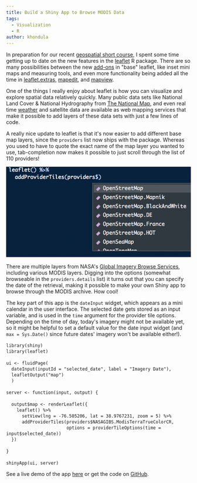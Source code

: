 ```yaml
---
title: Build a Shiny App to Browse MODIS Data
tags:
  - Visualization
  - R
author: khondula
---
```


In preparation for our recent [geospatial short course](https://cyberhelp.sesync.org/syllabi/2018/04/02/geospatial-workshop.html), I spent some time getting up to date on the new features in the [leaflet](https://rstudio.github.io/leaflet/) R package. There are so many possibilities between the new [add-ons](http://rstudio.github.io/leaflet/morefeatures.html) in "base" leaflet, like inset mini maps and measuring tools, and even more functionality being added all the time in [leaflet.extras](https://bhaskarvk.github.io/leaflet.extras/), [mapedit](https://www.r-spatial.org/r/2017/06/09/mapedit_0-2-0.html), and [mapview](https://r-spatial.github.io/mapview/).  

One of the things I really enjoy about leaflet is how you can visualize and explore spatial data relatively quickly. Many public data sets like National Land Cover & National Hydrography from [The National Map](https://viewer.nationalmap.gov/services/), and even real time [weather](http://mesonet.agron.iastate.edu/ogc/) and satellite data are available as web mapping services that make it possible to add layers of these data sets with just a few lines of code. 

A really nice update to leaflet is that it's now easier to add different base map layers, since the `providers` list now ships with the package. Whereas you used to have to quote the exact name of the map layer you wanted to use, tab-completion now makes it possible to just scroll through the list of 110 providers!

![tab-providers](/assets/images/providers-tab.png)

There are multiple layers from NASA's [Global Imagery Browse Services](https://wiki.earthdata.nasa.gov/display/GIBS/Global+Imagery+Browse+Services+-+GIBS), including various MODIS layers. Digging into the options (somewhat browseable in the `providers.details` list) it turns out that you can specify the date of the retrieval, making it possible to make your own Shiny app to browse through the MODIS archive. How cool! 

The key part of this app is the `dateInput` widget, which appears as a mini calendar in the user interface. The selected date gets stored as an input variable, and is used in the `time` argument for the provider tile options. Depending on the time of day, today's imagery might not be available yet, so it might be helpful to set a default value for the date input widget (and `max = Sys.Date()` since future dates' imagery won't be available either!).


```
library(shiny)
library(leaflet)

ui <- fluidPage(
  dateInput(inputId = "selected_date", label = "Imagery Date"),
  leafletOutput("map")
  )

server <- function(input, output) {

  output$map <- renderLeaflet({
    leaflet() %>%
      setView(lng = -76.505206, lat = 38.9767231, zoom = 5) %>%
      addProviderTiles(providers$NASAGIBS.ModisTerraTrueColorCR,
                       options = providerTileOptions(time = input$selected_date)) 
  })

}

shinyApp(ui, server)
```


See a live demo of the app [here](https://shiny.sesync.org/apps/modis-browser/) or get the code on [GitHub](https://github.com/khondula/shiny-modis-browser).
